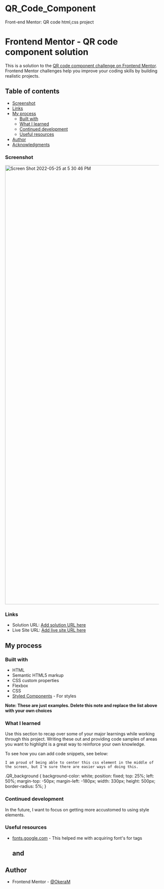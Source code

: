 # QR_Code_Component
Front-end Mentor: QR code html,css project

# Frontend Mentor - QR code component solution

This is a solution to the [QR code component challenge on Frontend Mentor](https://www.frontendmentor.io/challenges/qr-code-component-iux_sIO_H). Frontend Mentor challenges help you improve your coding skills by building realistic projects. 

## Table of contents

  - [Screenshot](#screenshot)
  - [Links](#links)
- [My process](#my-process)
  - [Built with](#built-with)
  - [What I learned](#what-i-learned)
  - [Continued development](#continued-development)
  - [Useful resources](#useful-resources)
- [Author](#author)
- [Acknowledgments](#acknowledgments)


### Screenshot

<img width="1440" alt="Screen Shot 2022-05-25 at 5 30 46 PM" src="https://user-images.githubusercontent.com/76667866/170370830-0fed220e-a659-4c59-a017-8e17b02e53b6.png">


### Links

- Solution URL: [Add solution URL here](https://github.com/OkeraM/QR_Code_Component)
- Live Site URL: [Add live site URL here](https://okeram.github.io/QR_Code_Component/)

## My process

### Built with
- HTML
- Semantic HTML5 markup
- CSS custom properties
- Flexbox
- CSS 
- [Styled Components](https://styled-components.com/) - For styles

**Note: These are just examples. Delete this note and replace the list above with your own choices**

### What I learned

Use this section to recap over some of your major learnings while working through this project. Writing these out and providing code samples of areas you want to highlight is a great way to reinforce your own knowledge.

To see how you can add code snippets, see below:

``I am proud of being able to center this css element in the middle of the screen, but I'm sure there are easier ways of doing this. ``

.QR_background {
    background-color: white;
    position: fixed;
    top: 25%;
    left: 50%;
    margin-top: -50px;
    margin-left: -180px;
    width: 330px;
    height: 500px;
    border-radius: 5%;
}


### Continued development

In the future, I want to focus on getting more accustomed to using style elements. 

### Useful resources

- [fonts.google.com](https://fonts.google.com/specimen/Outfit#type-tester) - This helped me with acquiring font's for tags <h2> and <p>

## Author

- Frontend Mentor - [@OkeraM](https://www.frontendmentor.io/profile/OkeraM)

